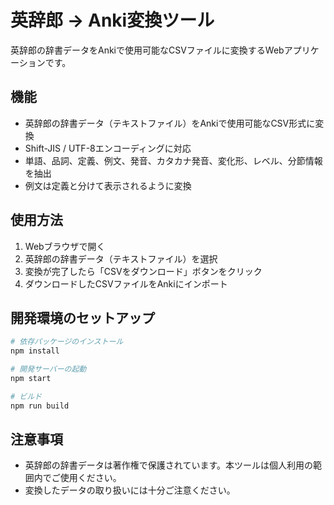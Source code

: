 # 英辞郎 → Anki変換ツール

英辞郎の辞書データをAnkiで使用可能なCSVファイルに変換するWebアプリケーションです。

## 機能

- 英辞郎の辞書データ（テキストファイル）をAnkiで使用可能なCSV形式に変換
- Shift-JIS / UTF-8エンコーディングに対応
- 単語、品詞、定義、例文、発音、カタカナ発音、変化形、レベル、分節情報を抽出
- 例文は定義と分けて表示されるように変換

## 使用方法

1. Webブラウザで開く
2. 英辞郎の辞書データ（テキストファイル）を選択
3. 変換が完了したら「CSVをダウンロード」ボタンをクリック
4. ダウンロードしたCSVファイルをAnkiにインポート

## 開発環境のセットアップ

```bash
# 依存パッケージのインストール
npm install

# 開発サーバーの起動
npm start

# ビルド
npm run build
```

## 注意事項

- 英辞郎の辞書データは著作権で保護されています。本ツールは個人利用の範囲内でご使用ください。
- 変換したデータの取り扱いには十分ご注意ください。
